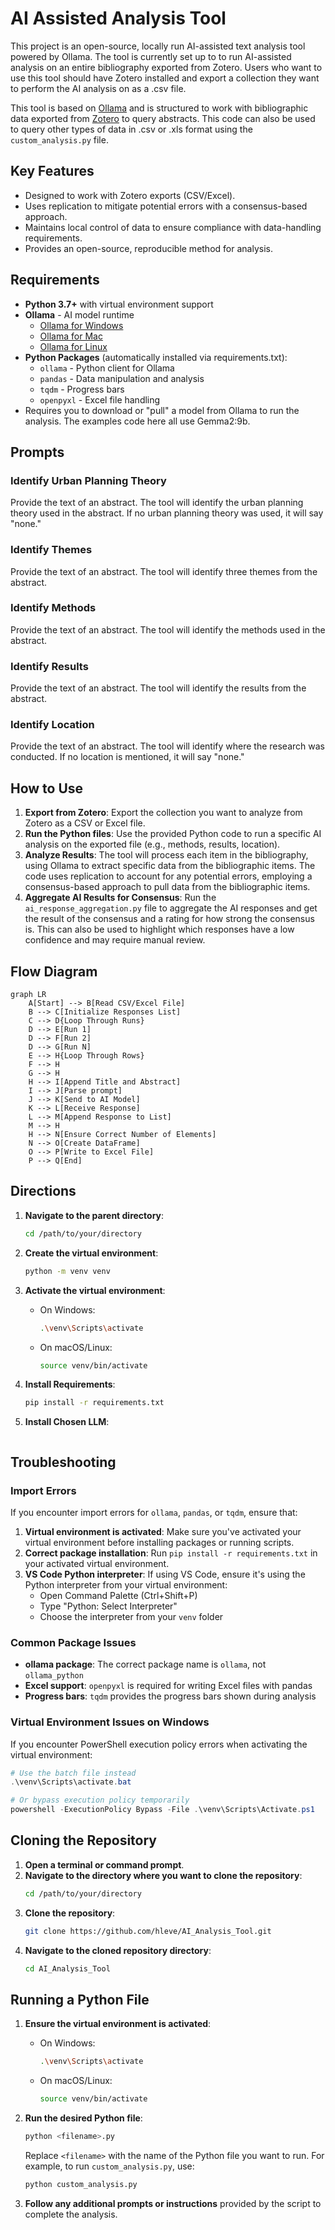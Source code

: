 # AI Assisted Analysis Tool

This project is an open-source, locally run AI-assisted text analysis tool powered by Ollama. The tool is currently set up to to run AI-assisted analysis on an entire bibliography exported from Zotero. Users who want to use this tool should have Zotero installed and export a collection they want to perform the AI analysis on as a .csv file.

This tool is based on [Ollama](https://github.com/ollama/ollama-python) and is structured to work with bibliographic data exported from [Zotero](https://www.zotero.org/) to query abstracts. This code can also be used to query other types of data in .csv or .xls format using the `custom_analysis.py` file.

## Key Features
- Designed to work with Zotero exports (CSV/Excel).
- Uses replication to mitigate potential errors with a consensus-based approach.
- Maintains local control of data to ensure compliance with data-handling requirements.
- Provides an open-source, reproducible method for analysis.

## Requirements
- **Python 3.7+** with virtual environment support
- **Ollama** - AI model runtime
  - [Ollama for Windows](https://ollama.com/download/windows)
  - [Ollama for Mac](https://ollama.com/download/mac)
  - [Ollama for Linux](https://ollama.com/download/linux)
- **Python Packages** (automatically installed via requirements.txt):
  - `ollama` - Python client for Ollama
  - `pandas` - Data manipulation and analysis
  - `tqdm` - Progress bars
  - `openpyxl` - Excel file handling
- Requires you to download or "pull" a model from Ollama to run the analysis. The examples code here all use Gemma2:9b.

## Prompts

### Identify Urban Planning Theory
Provide the text of an abstract. The tool will identify the urban planning theory used in the abstract. If no urban planning theory was used, it will say "none."

### Identify Themes
Provide the text of an abstract. The tool will identify three themes from the abstract.

### Identify Methods
Provide the text of an abstract. The tool will identify the methods used in the abstract.

### Identify Results
Provide the text of an abstract. The tool will identify the results from the abstract.

### Identify Location
Provide the text of an abstract. The tool will identify where the research was conducted. If no location is mentioned, it will say "none."

## How to Use

1. **Export from Zotero**: Export the collection you want to analyze from Zotero as a CSV or Excel file.
2. **Run the Python files**: Use the provided Python code to run a specific AI analysis on the exported file (e.g., methods, results, location).
3. **Analyze Results**: The tool will process each item in the bibliography, using Ollama to extract specific data from the bibliographic items. The code uses replication to account for any potential errors, employing a consensus-based approach to pull data from the bibliographic items.
4. **Aggregate AI Results for Consensus**: Run the `ai_response_aggregation.py` file to aggregate the AI responses and get the result of the consensus and a rating for how strong the consensus is. This can also be used to highlight which responses have a low confidence and may require manual review.

## Flow Diagram

```mermaid
graph LR
    A[Start] --> B[Read CSV/Excel File]
    B --> C[Initialize Responses List]
    C --> D{Loop Through Runs}
    D --> E[Run 1]
    D --> F[Run 2]
    D --> G[Run N]
    E --> H{Loop Through Rows}
    F --> H
    G --> H
    H --> I[Append Title and Abstract]
    I --> J[Parse prompt]
    J --> K[Send to AI Model]
    K --> L[Receive Response]
    L --> M[Append Response to List]
    M --> H
    H --> N[Ensure Correct Number of Elements]
    N --> O[Create DataFrame]
    O --> P[Write to Excel File]
    P --> Q[End]
```

## Directions

1. **Navigate to the parent directory**:
    ```sh
    cd /path/to/your/directory
    ```

2. **Create the virtual environment**:
    ```sh
    python -m venv venv
    ```

3. **Activate the virtual environment**:
    - On Windows:
        ```sh
        .\venv\Scripts\activate
        ```
    - On macOS/Linux:
        ```sh
        source venv/bin/activate
        ```

4. **Install Requirements**:
    ```sh
    pip install -r requirements.txt
    ```

5. **Install Chosen LLM**:
    ```sh    ollama pull gemma2
    ```

## Troubleshooting

### Import Errors
If you encounter import errors for `ollama`, `pandas`, or `tqdm`, ensure that:

1. **Virtual environment is activated**: Make sure you've activated your virtual environment before installing packages or running scripts.
2. **Correct package installation**: Run `pip install -r requirements.txt` in your activated virtual environment.
3. **VS Code Python interpreter**: If using VS Code, ensure it's using the Python interpreter from your virtual environment:
   - Open Command Palette (Ctrl+Shift+P)
   - Type "Python: Select Interpreter"
   - Choose the interpreter from your `venv` folder

### Common Package Issues
- **ollama package**: The correct package name is `ollama`, not `ollama_python`
- **Excel support**: `openpyxl` is required for writing Excel files with pandas
- **Progress bars**: `tqdm` provides the progress bars shown during analysis

### Virtual Environment Issues on Windows
If you encounter PowerShell execution policy errors when activating the virtual environment:
```powershell
# Use the batch file instead
.\venv\Scripts\activate.bat

# Or bypass execution policy temporarily
powershell -ExecutionPolicy Bypass -File .\venv\Scripts\Activate.ps1
```

## Cloning the Repository

1. **Open a terminal or command prompt**.
2. **Navigate to the directory where you want to clone the repository**:
    ```sh
    cd /path/to/your/directory
    ```
3. **Clone the repository**:
    ```sh
    git clone https://github.com/hleve/AI_Analysis_Tool.git
    ```
4. **Navigate to the cloned repository directory**:
    ```sh
    cd AI_Analysis_Tool
    ```

## Running a Python File

1. **Ensure the virtual environment is activated**:
    - On Windows:
        ```sh
        .\venv\Scripts\activate
        ```
    - On macOS/Linux:
        ```sh
        source venv/bin/activate
        ```

2. **Run the desired Python file**:
    ```sh
    python <filename>.py
    ```
    Replace `<filename>` with the name of the Python file you want to run. For example, to run `custom_analysis.py`, use:
    ```sh
    python custom_analysis.py
    ```

3. **Follow any additional prompts or instructions** provided by the script to complete the analysis.
